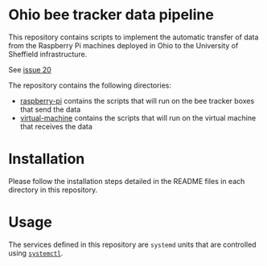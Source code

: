 # Ohio bee tracker data pipeline

This repository contains scripts to implement the automatic transfer of data from the Raspberry Pi machines deployed in Ohio to the University of Sheffield infrastructure.

See [issue 20](https://github.com/SheffieldMLtracking/BBSRC_ohio/issues/20)

The repository contains the following directories:

- [raspberry-pi](./raspberry-pi) contains the scripts that will run on the bee tracker boxes that send the data
- [virtual-machine](./virtual-machine) contains the scripts that will run on the virtual machine that receives the data

# Installation

Please follow the installation steps detailed in the README files in each directory in this repository.

# Usage

The services defined in this repository are `systemd` units that are controlled using [`systemctl`](https://www.freedesktop.org/software/systemd/man/latest/systemctl.html).
